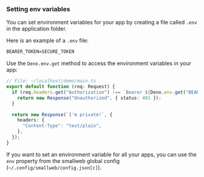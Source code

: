 ### Setting env variables

You can set environment variables for your app by creating a file called `.env` in the application folder.

Here is an example of a `.env` file:

```txt
BEARER_TOKEN=SECURE_TOKEN
```

Use the `Deno.env.get` method to access the environment variables in your app:

```ts
// File: ~/localhost/demo/main.ts
export default function (req: Request) {
  if (req.headers.get("Authorization") !== `Bearer ${Deno.env.get("BEARER_TOKEN")}`) {
    return new Response("Unauthorized", { status: 401 });
  }

  return new Response(`I'm private!`, {
    headers: {
      "Content-Type": "text/plain",
    },
  });
}
```

If you want to set an environment variable for all your apps, you can use the `env` property from the smallweb global config (`~/.config/smallweb/config.json[c]`).
